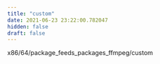 ```yaml
---
title: "custom"
date: 2021-06-23 23:22:00.782047
hidden: false
draft: false
---
```


x86/64/package_feeds_packages_ffmpeg/custom

